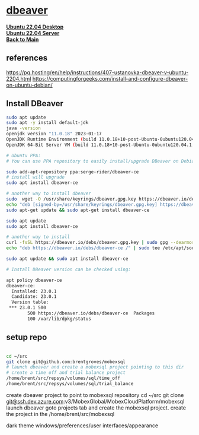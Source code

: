 # **[dbeaver](https://pq.hosting/en/help/instructions/407-ustanovka-dbeaver-v-ubuntu-2204.html)**

**[Ubuntu 22.04 Desktop](../../ubuntu22-04/desktop-install.md)**\
**[Ubuntu 22.04 Server](../../ubuntu22-04/server-install.md)**\
**[Back to Main](../../../README.md)**

## references

<https://pq.hosting/en/help/instructions/407-ustanovka-dbeaver-v-ubuntu-2204.html>
<https://computingforgeeks.com/install-and-configure-dbeaver-on-ubuntu-debian/>

## Install DBeaver

```bash
sudo apt update
sudo apt -y install default-jdk
java -version
openjdk version "11.0.18" 2023-01-17
OpenJDK Runtime Environment (build 11.0.18+10-post-Ubuntu-0ubuntu120.04.1)
OpenJDK 64-Bit Server VM (build 11.0.18+10-post-Ubuntu-0ubuntu120.04.1, mixed mode, sharing)

# Ubuntu PPA:
# You can use PPA repository to easily install/upgrade DBeaver on Debian Linuxes. Mostly it is the same as regular Debian repo but it is hosted on Launchpad.

sudo add-apt-repository ppa:serge-rider/dbeaver-ce
# install will upgrade
sudo apt install dbeaver-ce

# another way to install dbeaver
sudo  wget -O /usr/share/keyrings/dbeaver.gpg.key https://dbeaver.io/debs/dbeaver.gpg.key
echo "deb [signed-by=/usr/share/keyrings/dbeaver.gpg.key] https://dbeaver.io/debs/dbeaver-ce /" | sudo tee /etc/apt/sources.list.d/dbeaver.list
sudo apt-get update && sudo apt-get install dbeaver-ce

sudo apt update
sudo apt install dbeaver-ce

# another way to install
curl -fsSL https://dbeaver.io/debs/dbeaver.gpg.key | sudo gpg --dearmor -o /etc/apt/trusted.gpg.d/dbeaver.gpg
echo "deb https://dbeaver.io/debs/dbeaver-ce /" | sudo tee /etc/apt/sources.list.d/dbeaver.list

sudo apt update && sudo apt install dbeaver-ce

# Install DBeaver version can be checked using:

apt policy dbeaver-ce
dbeaver-ce:
  Installed: 23.0.1
  Candidate: 23.0.1
  Version table:
 *** 23.0.1 500
        500 https://dbeaver.io/debs/dbeaver-ce  Packages
        100 /var/lib/dpkg/status
```

## setup repo

```bash

cd ~/src
git clone git@github.com:brentgroves/mobexsql
# launch dbeaver and create a mobexsql project pointing to this dir
# create a time off and trial balance project
/home/brent/src/repsys/volumes/sql/time_off
/home/brent/src/repsys/volumes/sql/trial_balance

```

create dbeaver project to point to mobexsql repository
cd ~/src
git clone <git@ssh.dev.azure.com>:v3/MobexGlobal/MobexCloudPlatform/mobexsql
launch dbeaver
goto projects tab and create the mobexsql project.
create the project in the /home/brent/src/mobexsql

dark theme
windows/preferences/user interfaces/appearance
